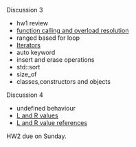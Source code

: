 Discussion 3
- hw1 review
- [function calling and overload resolution](https://github.com/nikunjsanghai/Intermediate_Programming_Cplusplus/blob/main/Week1/Function_overloading.md)
- ranged based for loop 
- [Iterators]()
-  auto keyword
-  insert and erase operations
-  std::sort
- size_of
- classes,constructors and objects 

Discussion 4
- undefined behaviour 
- [L and R values](https://github.com/nikunjsanghai/Intermediate_Programming_Cplusplus/blob/main/Week6/L_and_R_values_v1.md)
- [L and R value references]()


HW2 due on Sunday. 

